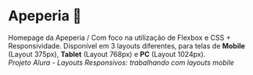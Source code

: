 # Apeperia 📲
Homepage da Apeperia /  Com foco na utilização de Flexbox e CSS + Responsividade. Disponível em 3 layouts diferentes, para telas de <b>Mobile</b> (Layout 375px), <b>Tablet</b> (Layout 768px) e <b>PC</b> (Layout 1024px).
<br><em>Projeto Alura - Layouts Responsivos: trabalhando com layouts mobile</em>

